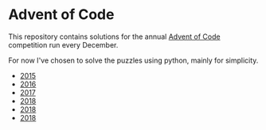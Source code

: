 # Advent of Code

This repository contains solutions for the annual [Advent of Code](https://adventofcode.com)
competition run every December.

For now I've chosen to solve the puzzles using python, mainly for simplicity.

  * [2015](./2015/README.md)
  * [2016](./2016/README.md)
  * [2017](./2017/README.md)
  * [2018](./2018/README.md)
  * [2018](./2019/README.md)
  * [2018](./2020/README.md)
